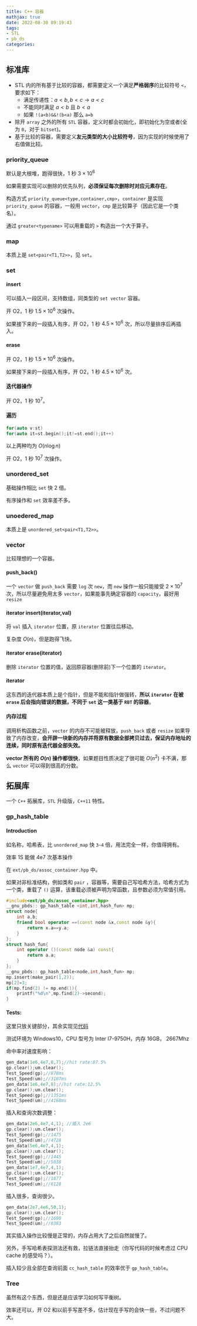 ```yaml
---
title: C++ 容器
mathjax: true
date: 2022-08-30 09:19:43
tags:
- STL
- pb_ds
categories:
---
```


## 标准库

- STL 内的所有基于比较的容器，都需要定义一个满足**严格弱序**的比较符号 `<`，要求如下：
  - 满足传递性：$a<b,b<c\rightarrow a<c$
  - 不能同时满足 $a<b$ 且 $b<a$
  - 如果 `!(a<b)&&!(b<a)` 那么 `a=b`
- 除开 `array` 之外的所有 `STL` 容器，定义时都会初始化，即初始化为空或者(全为 `0`，对于 `bitset`)。
- 基于比较的容器，需要定义**友元类型的大小比较符号**，因为实现的时候使用了右值做比较。

### priority_queue

默认是大根堆，跑得很快，1 秒 $3\times 10^6$

如果需要实现可以删除的优先队列，**必须保证每次删除时对应元素存在**。 

构造方式 `priority_queue<type,container,cmp>`，`container` 是实现 `priority_queue` 的容器，一般用 `vector`，`cmp` 是比较算子（因此它是一个类名）。

通过 `greater<typename>` 可以用重载的 `>` 构造出一个大于算子。

### map

本质上是 `set<pair<T1,T2>>`，见 `set`。

### set

#### insert

可以插入一段区间，支持数组，同类型的 `set vector` 容器。

开 O2，$1$ 秒 $1.5\times 10^6$ 次操作。

如果接下来的一段插入有序，开 O2，$1$ 秒 $4.5\times 10^6$ 次，所以尽量排序后再插入。

#### erase

开 O2，$1$ 秒 $1.5\times 10^6$ 次操作。

如果接下来的一段插入有序，开 O2，$1$ 秒 $4.5\times 10^6$ 次。

#### 迭代器操作

开 O2，$1$ 秒 $10^7$。

#### 遍历

```cpp
for(auto v:st)
for(auto it=st.begin();it!=st.end();it++)
```

以上两种均为 $O(n\log n)$

开 O2，$1$ 秒 $10^7$ 次操作。

### unordered_set

基础操作相比 `set` 快 $2$ 倍。

有序操作和 `set` 效率差不多。

### unoedered_map

本质上是 `unordered_set<pair<T1,T2>>`。

### vector

比较理想的一个容器。

#### push_back()

一个 `vector` 做 `push_back` 需要 `log` 次 `new`，而 `new` 操作一般只能接受 $2\times 10^7$ 次，所以尽量避免用太多 `vector`，如果能事先确定容器的 `capacity`，最好用 `resize`

#### iterator insert(iterator,val)

将 `val` 插入 `iterator` 位置，原 `iterator` 位置往后移动。

复杂度 $O(n)$，但是跑得飞快。

#### iterator erase(iterator)

删除 `iterator` 位置的值，返回原容器(删除前)下一个位置的 `iterator`。 

#### iterator

这东西的迭代器本质上是个指针，但是不能和指针做强转，**所以 `iterator` 在被 `erase` 后会指向错误的数据，不同于 `set` 这一类基于 `RBT` 的容器**。

#### 内存过程

调用析构函数之前，`vector` 的内存不可能被释放，`push_back` 或者 `resize` 如果导致了内存改变，**会开辟一块新的内存并将原有数据全部拷贝过去，保证内存地址的连续，同时原有迭代器全部失效。**

**vector 所有的 $O(n)$ 操作都很快**，如果题目性质决定了很可能 $O(n^2)$ 卡不满，那么 `vector` 可以得到很高的分数。

## 拓展库

一个 `C++` 拓展库，`STL` 升级版，`C++11` 特性。

### gp_hash_table

#### Introduction

如名称，哈希表，比 `unordered_map` 快 `3~4` 倍，用法完全一样，你值得拥有。

效率 1S 能做 4e7 次基本操作

在 `ext/pb_ds/assoc_container.hpp` 中。

如果对非标准结构，例如类和 `pair` ，容器等，需要自己写哈希方法，哈希方式为一个类，重载了 `()` 运算，该重载必须被声明为常函数，且参数必须为常值引用。

```c++
#include<ext/pb_ds/assoc_container.hpp>
__gnu_pbds:: gp_hash_table <int,int,hash_fun> mp;
struct node{
	int a,b;
	friend bool operator ==(const node &x,const node &y){
		return x.a==y.a;
	}
};
struct hash_fun{
	int operator ()(const node &a) const{
		return a.a;
	}
};
__gnu_pbds:: gp_hash_table<node,int,hash_fun> mp;
mp.insert(make_pair(1,2));
mp[2]=3;
if(mp.find(2) != mp.end()){
	printf("%d\n",mp.find(2)->second);
}
```

#### Tests:

这里只放关键部分，其余实现见[代码](huanyp.cn/codes/Tests/hash_table/cmp.cpp)

测试环境为 Windows10，CPU 型号为 Inter I7-9750H，内存 16GB， 2667Mhz

命中率对速度影响：

```c++
gen_data(1e6,4e7,8,7);//hit rate:87.5%
gp.clear();um.clear();
Test_Speed(gp);//878ms
Test_Speed(um);//3107ms
gen_data(1e6,4e7,8);//hit rate:12.5%
gp.clear();um.clear();
Test_Speed(gp);//1351ms
Test_Speed(um);//4168ms
```

插入和查询次数调整：

```c++
gen_data(2e6,4e7,4,1); //插入 2e6
gp.clear();um.clear();
Test_Speed(gp);//1475
Test_Speed(um);//4728
gen_data(5e6,4e7,4,1);
gp.clear();um.clear();
Test_Speed(gp);//1445
Test_Speed(um);//5038
gen_data(1e7,4e7,4,1);
gp.clear();um.clear();
Test_Speed(gp);//1877
Test_Speed(um);//6128
```

插入很多，查询很少。

```c++
gen_data(2e7,4e6,50,1);
gp.clear();um.clear();
Test_Speed(gp);//1690
Test_Speed(um);//8383
```

其实插入操作比较慢是正常的，内存占用大了之后自然就慢了。

另外，手写哈希表探测法还有救，拉链法直接抬走（你写代码的时候考虑过 CPU cache 的感受吗？）。

插入较少且全部在查询前面 `cc_hash_table` 的效率优于  `gp_hash_table`。

### Tree

虽然有这个东西，但是还是应该学习如何写平衡树。

效率还可以，开 O2 和以前手写差不多，估计现在手写的会快一些，不过问题不大。

